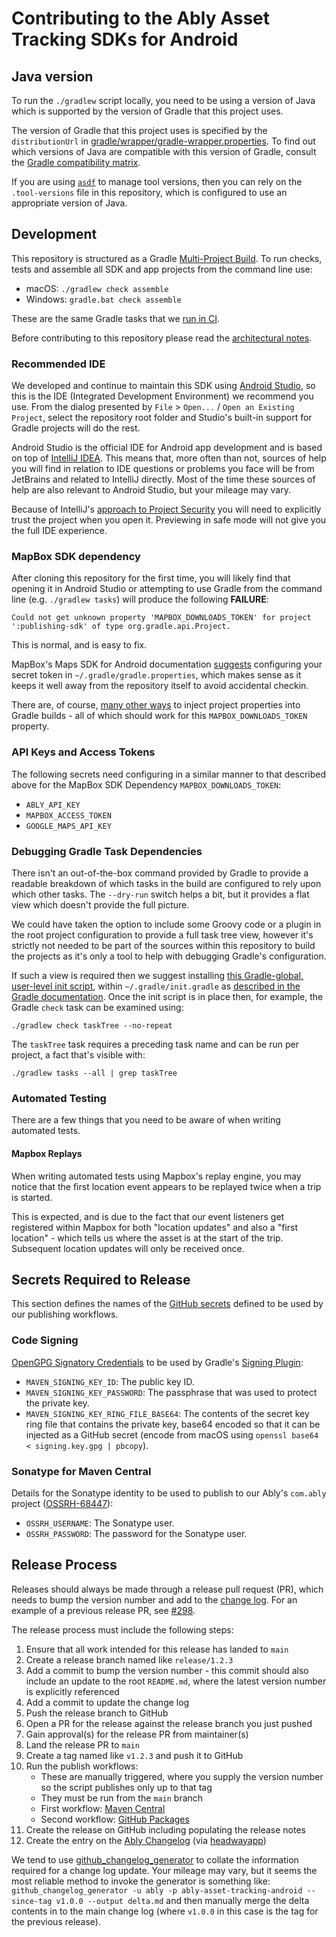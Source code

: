 # Contributing to the Ably Asset Tracking SDKs for Android

## Java version

To run the `./gradlew` script locally, you need to be using a version of Java which is supported by the version of Gradle that this project uses.

The version of Gradle that this project uses is specified by the `distributionUrl` in [gradle/wrapper/gradle-wrapper.properties](gradle/wrapper/gradle-wrapper.properties). To find out which versions of Java are compatible with this version of Gradle, consult the [Gradle compatibility matrix](https://docs.gradle.org/current/userguide/compatibility.html#java).

If you are using [`asdf`](https://asdf-vm.com) to manage tool versions, then you can rely on the `.tool-versions` file in this repository, which is configured to use an appropriate version of Java.

## Development

This repository is structured as a Gradle [Multi-Project Build](https://docs.gradle.org/current/userguide/multi_project_builds.html).
To run checks, tests and assemble all SDK and app projects from the command line use:

- macOS: `./gradlew check assemble`
- Windows: `gradle.bat check assemble`

These are the same Gradle tasks that we [run in CI](.github/workflows).

Before contributing to this repository please read the [architectural notes](ArchitecturalNotes.md).

### Recommended IDE

We developed and continue to maintain this SDK using [Android Studio](https://developer.android.com/studio), so this is the IDE (Integrated Development Environment) we recommend you use.
From the dialog presented by `File` > `Open...` / `Open an Existing Project`, select the repository root folder and Studio's built-in support for Gradle projects will do the rest.

Android Studio is the official IDE for Android app development and is based on top of [IntelliJ IDEA](https://www.jetbrains.com/idea/).
This means that, more often than not, sources of help you will find in relation to IDE questions or problems you face will be from JetBrains and related to IntelliJ directly. Most of the time these sources of help are also relevant to Android Studio, but your mileage may vary.

Because of IntelliJ's [approach to Project Security](https://www.jetbrains.com/help/idea/project-security.html) you will need to explicitly trust the project when you open it. Previewing in safe mode will not give you the full IDE experience.

### MapBox SDK dependency

After cloning this repository for the first time, you will likely find that opening it in Android Studio or attempting to use Gradle from the command line (e.g. `./gradlew tasks`) will produce the following **FAILURE**:

    Could not get unknown property 'MAPBOX_DOWNLOADS_TOKEN' for project ':publishing-sdk' of type org.gradle.api.Project.

This is normal, and is easy to fix.

MapBox's Maps SDK for Android documentation [suggests](https://docs.mapbox.com/android/maps/overview/#configure-credentials) configuring your secret token in `~/.gradle/gradle.properties`, which makes sense as it keeps it well away from the repository itself to avoid accidental checkin.

There are, of course, [many other ways](https://docs.gradle.org/current/userguide/build_environment.html) to inject project properties into Gradle builds - all of which should work for this `MAPBOX_DOWNLOADS_TOKEN` property.

### API Keys and Access Tokens

The following secrets need configuring in a similar manner to that described above for the MapBox SDK Dependency `MAPBOX_DOWNLOADS_TOKEN`:

- `ABLY_API_KEY`
- `MAPBOX_ACCESS_TOKEN`
- `GOOGLE_MAPS_API_KEY`

### Debugging Gradle Task Dependencies

There isn't an out-of-the-box command provided by Gradle to provide a readable breakdown of which tasks in the build are configured to rely upon which other tasks. The `--dry-run` switch helps a bit, but it provides a flat view which doesn't provide the full picture.

We could have taken the option to include some Groovy code or a plugin in the root project configuration to provide a full task tree view, however it's strictly not needed to be part of the sources within this repository to build the projects as it's only a tool to help with debugging Gradle's configuration.

If such a view is required then we suggest installing [this Gradle-global, user-level init script](https://github.com/dorongold/gradle-task-tree#init-script-snippet), within `~/.gradle/init.gradle` as [described in the Gradle documentation](https://docs.gradle.org/current/userguide/init_scripts.html#sec:using_an_init_script). Once the init script is in place then, for example, the Gradle `check` task can be examined using:

    ./gradlew check taskTree --no-repeat

The `taskTree` task requires a preceding task name and can be run per project, a fact that's visible with:

    ./gradlew tasks --all | grep taskTree

### Automated Testing

There are a few things that you need to be aware of when writing automated tests.

#### Mapbox Replays

When writing automated tests using Mapbox's replay engine, you may notice that the first location event appears to be replayed twice when a trip is started.

This is expected, and is due to the fact that our event listeners get registered within Mapbox for both "location updates" and also a "first location" -
which tells us where the asset is at the start of the trip. Subsequent location updates will only be received once.

## Secrets Required to Release

This section defines the names of the
[GitHub secrets](https://docs.github.com/en/actions/security-guides/encrypted-secrets)
defined to be used by our publishing workflows.

### Code Signing

[OpenGPG Signatory Credentials](https://docs.gradle.org/current/userguide/signing_plugin.html#sec:signatory_credentials)
to be used by Gradle's
[Signing Plugin](https://docs.gradle.org/current/userguide/signing_plugin.html):

- `MAVEN_SIGNING_KEY_ID`: The public key ID.
- `MAVEN_SIGNING_KEY_PASSWORD`: The passphrase that was used to protect the private key.
- `MAVEN_SIGNING_KEY_RING_FILE_BASE64`: The contents of the secret key ring file that contains the private key, base64 encoded so that it can be injected as a GitHub secret (encode from macOS using `openssl base64 < signing.key.gpg | pbcopy`).

### Sonatype for Maven Central

Details for the Sonatype identity to be used to publish to our Ably's `com.ably` project ([OSSRH-68447](https://issues.sonatype.org/browse/OSSRH-68447)):

- `OSSRH_USERNAME`: The Sonatype user.
- `OSSRH_PASSWORD`: The password for the Sonatype user.

## Release Process

Releases should always be made through a release pull request (PR), which needs to bump the version number and add to the [change log](CHANGELOG.md).
For an example of a previous release PR, see [#298](https://github.com/ably/ably-asset-tracking-android/pull/298).

The release process must include the following steps:

1. Ensure that all work intended for this release has landed to `main`
2. Create a release branch named like `release/1.2.3`
3. Add a commit to bump the version number - this commit should also include an update to the root `README.md`, where the latest version number is explicitly referenced
4. Add a commit to update the change log
5. Push the release branch to GitHub
6. Open a PR for the release against the release branch you just pushed
7. Gain approval(s) for the release PR from maintainer(s)
8. Land the release PR to `main`
9. Create a tag named like `v1.2.3` and push it to GitHub
10. Run the publish workflows:
    - These are manually triggered, where you supply the version number so the script publishes only up to that tag
    - They must be run from the `main` branch
    - First workflow: [Maven Central](https://github.com/ably/ably-asset-tracking-android/actions/workflows/publish-maven-central.yml)
    - Second workflow: [GitHub Packages](https://github.com/ably/ably-asset-tracking-android/actions/workflows/publish-github-packages.yml)
11. Create the release on GitHub including populating the release notes
12. Create the entry on the [Ably Changelog](https://changelog.ably.com/) (via [headwayapp](https://headwayapp.co/))

We tend to use [github_changelog_generator](https://github.com/skywinder/Github-Changelog-Generator) to collate the information required for a change log update.
Your mileage may vary, but it seems the most reliable method to invoke the generator is something like:
`github_changelog_generator -u ably -p ably-asset-tracking-android --since-tag v1.0.0 --output delta.md`
and then manually merge the delta contents in to the main change log (where `v1.0.0` in this case is the tag for the previous release).
